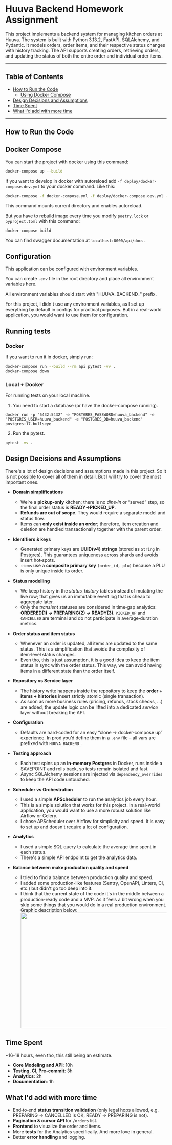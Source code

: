 # Huuva Backend Homework Assignment

This project implements a backend system for managing kitchen orders at Huuva. The system is built with Python 3.13.2,
FastAPI, SQLAlchemy, and Pydantic. It models orders, order items, and their respective status changes with history
tracking. The API supports creating orders, retrieving orders, and updating the status of both the entire order and
individual order items.

---

## Table of Contents

* [How to Run the Code](#How-to-Run-the-Code)
  * [Using Docker Compose](#docker)
* [Design Decisions and Assumptions](#design-decisions-and-assumptions)
* [Time Spent](#time-spent)
* [What I'd add with more time](#What-Id-add-with-more-time)


---

## How to Run the Code

## Docker Compose

You can start the project with docker using this command:

```bash
docker-compose up --build
```

If you want to develop in docker with autoreload add `-f deploy/docker-compose.dev.yml` to your docker command.
Like this:

```bash
docker-compose -f docker-compose.yml -f deploy/docker-compose.dev.yml --project-directory . up --build
```

This command mounts current directory and enables autoreload.

But you have to rebuild image every time you modify `poetry.lock` or `pyproject.toml` with this command:

```bash
docker-compose build
```

You can find swagger documentation at `localhost:8000/api/docs`.


## Configuration

This application can be configured with environment variables.

You can create `.env` file in the root directory and place all
environment variables here.

All environment variables should start with "HUUVA_BACKEND_" prefix.

For this project, I didn't use any environment variables, as I set up everything by
default in configs for practical purposes. But in a real-world application,
you would want to use them for configuration.


## Running tests

### Docker
If you want to run it in docker, simply run:

```bash
docker-compose run --build --rm api pytest -vv .
docker-compose down
```

### Local + Docker
For running tests on your local machine.
1. You need to start a database (or have the docker-compose running).

```
docker run -p "5432:5432" -e "POSTGRES_PASSWORD=huuva_backend" -e "POSTGRES_USER=huuva_backend" -e "POSTGRES_DB=huuva_backend" postgres:17-bullseye
```


2. Run the pytest.
```bash
pytest -vv .
```

## Design Decisions and Assumptions
There's a lot of design decisions and assumptions made in this project. So it is not possible
to cover all of them in detail. But I will try to cover the most important ones.

- **Domain simplifications**
    - We’re a **pickup‑only** kitchen; there is no *dine‑in* or “served” step, so the final order status is **READY→PICKED_UP**.
    - **Refunds are out of scope**. They would require a separate model and status flow.
    - Items can **only exist inside an order**; therefore, item creation and deletion are handled transactionally together with the parent order.

- **Identifiers & keys**
    - Generated primary keys are **UUID(v4) strings** (stored as `String` in Postgres).
      This guarantees uniqueness across shards and avoids insert hot‑spots.
    - `items` use a **composite primary key** `(order_id, plu)` because a PLU is only unique inside its order.

- **Status modelling**
  - We keep history in the *status_history* tables instead of mutating the live row; that gives us an immutable event log that is cheap to aggregate later.
  - Only the *transient* statuses are considered in time‑gap analytics:
    **ORDERED(1) → PREPARING(2) → READY(3)**.
    `PICKED_UP` and `CANCELLED` are terminal and do not participate in average‑duration metrics.

- **Order status and item status**
    - Whenever an order is updated, all items are updated to the same status.
      This is a simplification that avoids the complexity of item‑level status changes.
    - Even tho, this is just assumption, it is a good idea to keep the item status in sync with the order status.
      This way, we can avoid having items in a different state than the order itself.

- **Repository vs Service layer**
    - The history write happens inside the repository to keep the **order + items +  histories** insert strictly atomic (single transaction).
    - As soon as more business rules (pricing, refunds, stock checks, …) are added, the update logic can be lifted into a dedicated *service* layer without breaking the API.

- **Configuration**
    - Defaults are hard‑coded for an easy “clone → docker‑compose up” experience.
      In prod you’d define them in a `.env` file – all vars are prefixed with `HUUVA_BACKEND_`.

- **Testing approach**
    - Each test spins up an **in‑memory Postgres** in Docker, runs inside a SAVEPOINT and rolls back, so tests remain isolated and fast.
    - Async SQLAlchemy sessions are injected via `dependency_overrides` to keep the API code untouched.

- **Scheduler vs Orchestration**
    - I used a simple **APScheduler** to run the analytics job every hour.
    - This is a simple solution that works for this project. In a real-world application, you would want to use a more robust solution like Airflow or Celery.
    - I chose APScheduler over Airflow for simplicity and speed. It is easy to set up and doesn't require a lot of configuration.

- **Analytics**
    - I used a simple SQL query to calculate the average time spent in each status.
    - There's a simple API endpoint to get the analytics data.

- **Balance between make production quality and speed**
    - I tried to find a balance between production quality and speed.
    - I added some production-like features (Sentry, OpenAPI, Linters, CI, etc.) but didn't go too deep into it.
    - I think that the current state of the code it's in the middle between a production-ready code and a MVP.
    As it feels a bit wrong when you skip some things that you would do in a real production environment. Graphic description below:
      <img src="https://github.com/user-attachments/assets/6e877236-c3b6-4d71-b072-8de32c75c580" width="480" height="360">


## Time Spent
~16-18 hours, even tho, this still being an estimate.
* **Core Modeling and API**: 10h
* **Testing, CI, Pre-commit**: 3h
* **Analytics**: 2h
* **Documentation**: 1h



## What I'd add with more time
- End‑to‑end **status transition validation** (only legal hops allowed, e.g. PREPARING → CANCELLED is OK, READY → PREPARING is not).
- **Pagination & cursor API** for `/orders` list.
- **Frontend** to visualize the order and items.
- More **tests** for the Analytics specifically. And more love in general.
- Better **error handling** and logging.

